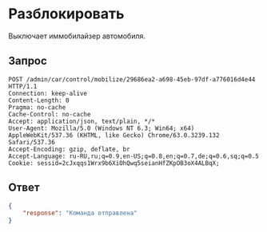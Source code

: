 # Разблокировать

Выключает иммобилайзер автомобиля.

## Запрос

    POST /admin/car/control/mobilize/29686ea2-a698-45eb-97df-a776016d4e44 HTTP/1.1
    Connection: keep-alive
    Content-Length: 0
    Pragma: no-cache
    Cache-Control: no-cache
    Accept: application/json, text/plain, */*
    User-Agent: Mozilla/5.0 (Windows NT 6.3; Win64; x64) AppleWebKit/537.36 (KHTML, like Gecko) Chrome/63.0.3239.132 Safari/537.36
    Accept-Encoding: gzip, deflate, br
    Accept-Language: ru-RU,ru;q=0.9,en-US;q=0.8,en;q=0.7,de;q=0.6,sq;q=0.5
    Cookie: sessid=2cJxqqs1Wrx9b6XiOhQwq5seianHfZKpOB3oX4ALBqX;

## Ответ

```json
{
    "response": "Команда отправлена"
}
```
